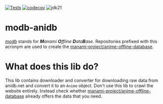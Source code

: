 [![Tests](https://github.com/manami-project/modb-anidb/actions/workflows/tests.yml/badge.svg)](https://github.com/manami-project/modb-anidb/actions/workflows/tests.yml) [![codecov](https://codecov.io/gh/manami-project/modb-anidb/graph/badge.svg?token=YA6S36O4BH)](https://codecov.io/gh/manami-project/modb-anidb) ![jdk21](https://img.shields.io/badge/jdk-21-informational)
# modb-anidb
_[modb](https://github.com/manami-project?tab=repositories&q=modb&type=source)_ stands for _**M**anami **O**ffline **D**ata**B**ase_. Repositories prefixed with this acronym are used to create the [manami-project/anime-offline-database](https://github.com/manami-project/anime-offline-database).

# What does this lib do?
This lib contains downloader and converter for downloading raw data from anidb.net and convert it to an `Anime` object.
Don't use this lib to crawl the website entirely. Instead check whether [manami-project/anime-offline-database](https://github.com/manami-project/anime-offline-database) already offers the data that you need.